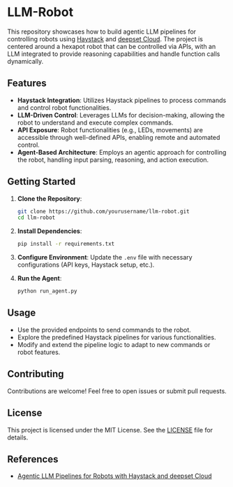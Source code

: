 # LLM-Robot

This repository showcases how to build agentic LLM pipelines for controlling robots using [Haystack](https://haystack.deepset.ai/) and [deepset Cloud](https://www.deepset.ai/cloud). The project is centered around a hexapot robot that can be controlled via APIs, with an LLM integrated to provide reasoning capabilities and handle function calls dynamically.

## Features

- **Haystack Integration**: Utilizes Haystack pipelines to process commands and control robot functionalities.
- **LLM-Driven Control**: Leverages LLMs for decision-making, allowing the robot to understand and execute complex commands.
- **API Exposure**: Robot functionalities (e.g., LEDs, movements) are accessible through well-defined APIs, enabling remote and automated control.
- **Agent-Based Architecture**: Employs an agentic approach for controlling the robot, handling input parsing, reasoning, and action execution.

## Getting Started

1. **Clone the Repository**:
   ```bash
   git clone https://github.com/yourusername/llm-robot.git
   cd llm-robot
   ```

2. **Install Dependencies**:
   ```bash
   pip install -r requirements.txt
   ```

3. **Configure Environment**: Update the `.env` file with necessary configurations (API keys, Haystack setup, etc.).

4. **Run the Agent**:
   ```bash
   python run_agent.py
   ```

## Usage

- Use the provided endpoints to send commands to the robot.
- Explore the predefined Haystack pipelines for various functionalities.
- Modify and extend the pipeline logic to adapt to new commands or robot features.

## Contributing

Contributions are welcome! Feel free to open issues or submit pull requests.

## License

This project is licensed under the MIT License. See the [LICENSE](LICENSE) file for details.

## References

- [Agentic LLM Pipelines for Robots with Haystack and deepset Cloud](https://medium.com/gopenai/agentic-llm-pipelines-for-robots-with-haystack-and-deepset-cloud-07f6319f29e6)
